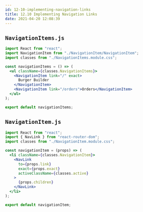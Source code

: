 ```yaml
---
id: 12-10-implementing-navigation-links
title: 12.10 Implementing Navigation Links
date: 2021-04-20 12:08:39
---
```


## `NavigationItems.js`

```jsx title="NavigationItems.js" {7,10}
import React from "react";
import NavigationItem from "./NavigationItem/NavigationItem";
import classes from "./NavigationItems.module.css";

const navigationItems = () => (
  <ul className={classes.NavigationItems}>
    <NavigationItem link="/" exact>
      Burger Builder
    </NavigationItem>
    <NavigationItem link="/orders">Orders</NavigationItem>
  </ul>
);

export default navigationItems;
```

## `NavigationItem.js`

```jsx title="NavigationItem.js" {2,7-10,13}
import React from "react";
import { NavLink } from "react-router-dom";
import classes from "./NavigationItem.module.css";

const navigationItem = (props) => (
  <li className={classes.NavigationItem}>
    <NavLink
      to={props.link}
      exact={props.exact}
      activeClassName={classes.active}
    >
      {props.children}
    </NavLink>
  </li>
);

export default navigationItem;
```

